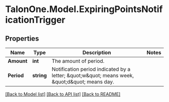 # TalonOne.Model.ExpiringPointsNotificationTrigger
## Properties

Name | Type | Description | Notes
------------ | ------------- | ------------- | -------------
**Amount** | **int** | The amount of period. | 
**Period** | **string** | Notification period indicated by a letter; \&quot;w\&quot; means week, \&quot;d\&quot; means day. | 

[[Back to Model list]](../README.md#documentation-for-models) [[Back to API list]](../README.md#documentation-for-api-endpoints) [[Back to README]](../README.md)

